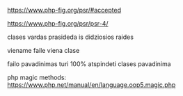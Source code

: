 https://www.php-fig.org/psr/#accepted

https://www.php-fig.org/psr/psr-4/

clases vardas prasideda is didziosios raides

viename faile viena clase

failo pavadinimas turi 100% atspindeti clases pavadinima



php magic methods:
https://www.php.net/manual/en/language.oop5.magic.php